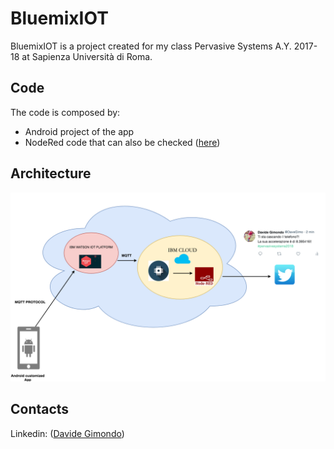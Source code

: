 # BluemixIOT

BluemixIOT is a project created for my class Pervasive Systems A.Y. 2017-18 at Sapienza Università di Roma.

## Code
The code is composed by:
+ Android project of the app
+ NodeRed code that can also be checked ([here](https://davegimo.eu-gb.mybluemix.net/red/#flow/3bb8b7a2.ee20f8))


## Architecture
 ![Architecture](https://github.com/davegimo/BluemixIOT/blob/master/bluemix.png "architecture")


## Contacts
Linkedin: ([Davide Gimondo](https://www.linkedin.com/in/davegimo/))



